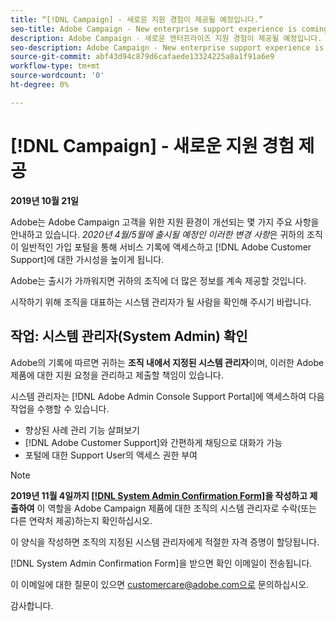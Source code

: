```yaml
---
title: “[!DNL Campaign] - 새로운 지원 경험이 제공될 예정입니다.”
seo-title: Adobe Campaign - New enterprise support experience is coming
description: Adobe Campaign - 새로운 엔터프라이즈 지원 경험이 제공될 예정입니다.
seo-description: Adobe Campaign - New enterprise support experience is coming
source-git-commit: abf43d94c879d6cafaede13324225a8a1f91a6e9
workflow-type: tm+mt
source-wordcount: '0'
ht-degree: 0%

---
```



# [!DNL Campaign] - 새로운 지원 경험 제공

**2019년 10월 21일**

Adobe는 Adobe Campaign 고객을 위한 지원 환경이 개선되는 몇 가지 주요 사항을 안내하고 있습니다. *2020년 4월/5월에 출시될 예정인 이러한 변경 사항*&#x200B;은 귀하의 조직이 일반적인 가입 포털을 통해 서비스 기록에 액세스하고 [!DNL Adobe Customer Support]에 대한 가시성을 높이게 됩니다.

Adobe는 출시가 가까워지면 귀하의 조직에 더 많은 정보를 계속 제공할 것입니다.

시작하기 위해 조직을 대표하는 시스템 관리자가 될 사람을 확인해 주시기 바랍니다.

## 작업: 시스템 관리자(System Admin) 확인

Adobe의 기록에 따르면 귀하는 **조직 내에서 지정된 시스템 관리자**&#x200B;이며, 이러한 Adobe 제품에 대한 지원 요청을 관리하고 제출할 책임이 있습니다.

시스템 관리자는 [!DNL Adobe Admin Console Support Portal]에 액세스하여 다음 작업을 수행할 수 있습니다.

* 향상된 사례 관리 기능 살펴보기
* [!DNL Adobe Customer Support]와 간편하게 채팅으로 대화가 가능
* 포털에 대한 Support User의 액세스 권한 부여

>[!NOTE]
>
>**2019년 11월 4일까지 [[!DNL System Admin Confirmation Form]](https://adobe.allegiancetech.com/cgi-bin/qwebcorporate.dll?idx=SSSVH6)을 작성하고 제출하여** 이 역할을 Adobe Campaign 제품에 대한 조직의 시스템 관리자로 수락(또는 다른 연락처 제공)하는지 확인하십시오.
>
>이 양식을 작성하면 조직의 지정된 시스템 관리자에게 적절한 자격 증명이 할당됩니다.

[!DNL System Admin Confirmation Form]을 받으면 확인 이메일이 전송됩니다.

이 이메일에 대한 질문이 있으면 customercare@adobe.com으로 문의하십시오.

감사합니다.
